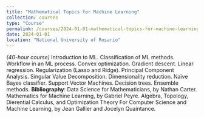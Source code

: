 ```yaml
---
title: "Mathematical Topics for Machine Learning"
collection: courses
type: "Course"
permalink: /courses/2024-01-01-mathematical-topics-for-machine-learning
date: 2024-01-01
location: "National University of Rosario"
---
```


*(40-hour course)* Introduction to ML. Classification of ML methods. Workflow in an ML process. Convex optimization. Gradient descent. Linear regression. Regularization (Lasso and Ridge). Principal Component Analysis. Singular Value Decomposition. Dimensionality reduction. Naïve Bayes classifier. Support Vector Machines. Decision trees. Ensemble methods.
**Bibliography**: Data Science for Mathematicians, by Nathan Carter. Mathematics for Machine Learning, by Gabriel Peyre.
Algebra, Topology, Dierential Calculus, and Optimization Theory For Computer Science and
Machine Learning, by Jean Gallier and Jocelyn Quaintance.
